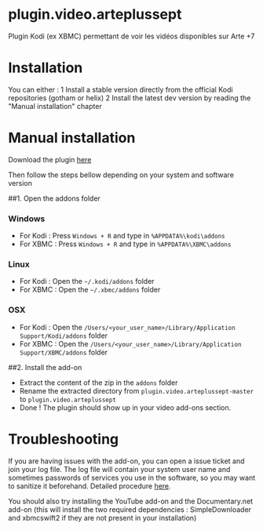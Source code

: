 # plugin.video.arteplussept

Plugin Kodi (ex XBMC) permettant de voir les vidéos disponibles sur Arte +7

# Installation

You can either :
1 Install a stable version directly from the official Kodi repositories (gotham or helix)
2 Install the latest dev version by reading the "Manual installation" chapter


# Manual installation

Download the plugin [here](https://github.com/known-as-bmf/plugin.video.arteplussept/archive/master.zip)

Then follow the steps bellow depending on your system and software version

##1. Open the addons folder

### Windows

* For Kodi : Press `Windows + R` and type in `%APPDATA%\kodi\addons`
* For XBMC : Press `Windows + R` and type in `%APPDATA%\XBMC\addons`

### Linux

* For Kodi : Open the `~/.kodi/addons` folder
* For XBMC : Open the `~/.xbmc/addons` folder

### OSX

* For Kodi : Open the `/Users/<your_user_name>/Library/Application Support/Kodi/addons` folder
* For XBMC : Open the `/Users/<your_user_name>/Library/Application Support/XBMC/addons` folder

##2. Install the add-on

* Extract the content of the zip in the `addons` folder
* Rename the extracted directory from `plugin.video.arteplussept-master` to `plugin.video.arteplussept`
* Done ! The plugin should show up in your video add-ons section.

# Troubleshooting

If you are having issues with the add-on, you can open a issue ticket and join your log file. The log file will contain your system user name and sometimes passwords of services you use in the software, so you may want to sanitize it beforehand. Detailed procedure [here](http://kodi.wiki/view/Log_file/Easy).

You should also try installing the YouTube add-on and the Documentary.net add-on (this will install the two required dependencies : SimpleDownloader and xbmcswift2 if they are not present in your installation)
